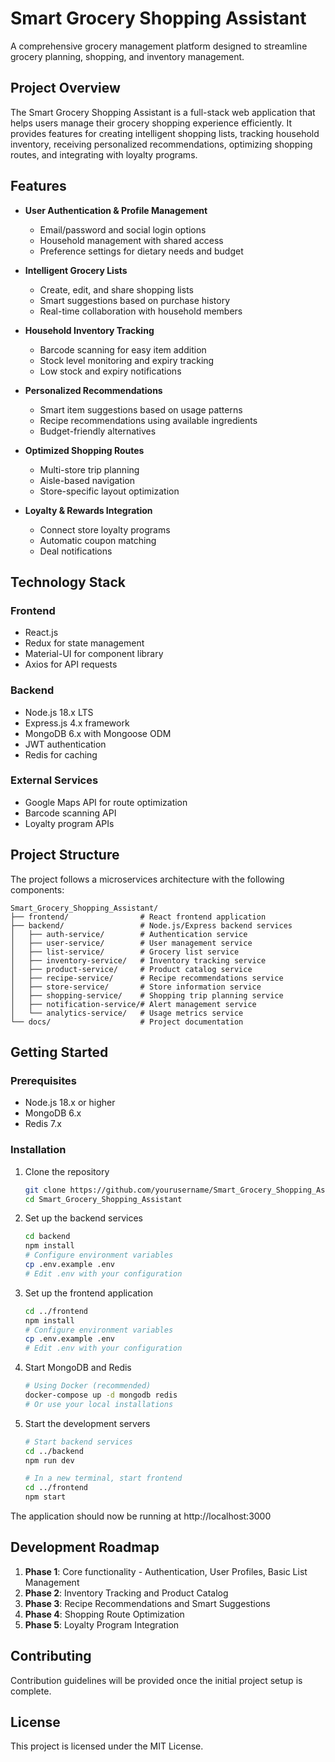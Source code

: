 # Smart Grocery Shopping Assistant

A comprehensive grocery management platform designed to streamline grocery planning, shopping, and inventory management.

## Project Overview

The Smart Grocery Shopping Assistant is a full-stack web application that helps users manage their grocery shopping experience efficiently. It provides features for creating intelligent shopping lists, tracking household inventory, receiving personalized recommendations, optimizing shopping routes, and integrating with loyalty programs.

## Features

- **User Authentication & Profile Management**
  - Email/password and social login options
  - Household management with shared access
  - Preference settings for dietary needs and budget

- **Intelligent Grocery Lists**
  - Create, edit, and share shopping lists
  - Smart suggestions based on purchase history
  - Real-time collaboration with household members

- **Household Inventory Tracking**
  - Barcode scanning for easy item addition
  - Stock level monitoring and expiry tracking
  - Low stock and expiry notifications

- **Personalized Recommendations**
  - Smart item suggestions based on usage patterns
  - Recipe recommendations using available ingredients
  - Budget-friendly alternatives

- **Optimized Shopping Routes**
  - Multi-store trip planning
  - Aisle-based navigation
  - Store-specific layout optimization

- **Loyalty & Rewards Integration**
  - Connect store loyalty programs
  - Automatic coupon matching
  - Deal notifications

## Technology Stack

### Frontend
- React.js
- Redux for state management
- Material-UI for component library
- Axios for API requests

### Backend
- Node.js 18.x LTS
- Express.js 4.x framework
- MongoDB 6.x with Mongoose ODM
- JWT authentication
- Redis for caching

### External Services
- Google Maps API for route optimization
- Barcode scanning API
- Loyalty program APIs

## Project Structure

The project follows a microservices architecture with the following components:

```
Smart_Grocery_Shopping_Assistant/
├── frontend/                # React frontend application
├── backend/                 # Node.js/Express backend services
│   ├── auth-service/        # Authentication service
│   ├── user-service/        # User management service
│   ├── list-service/        # Grocery list service
│   ├── inventory-service/   # Inventory tracking service
│   ├── product-service/     # Product catalog service
│   ├── recipe-service/      # Recipe recommendations service
│   ├── store-service/       # Store information service
│   ├── shopping-service/    # Shopping trip planning service
│   ├── notification-service/# Alert management service
│   └── analytics-service/   # Usage metrics service
└── docs/                    # Project documentation
```

## Getting Started

### Prerequisites
- Node.js 18.x or higher
- MongoDB 6.x
- Redis 7.x

### Installation

1. Clone the repository
   ```bash
   git clone https://github.com/yourusername/Smart_Grocery_Shopping_Assistant.git
   cd Smart_Grocery_Shopping_Assistant
   ```

2. Set up the backend services
   ```bash
   cd backend
   npm install
   # Configure environment variables
   cp .env.example .env
   # Edit .env with your configuration
   ```

3. Set up the frontend application
   ```bash
   cd ../frontend
   npm install
   # Configure environment variables
   cp .env.example .env
   # Edit .env with your configuration
   ```

4. Start MongoDB and Redis
   ```bash
   # Using Docker (recommended)
   docker-compose up -d mongodb redis
   # Or use your local installations
   ```

5. Start the development servers
   ```bash
   # Start backend services
   cd ../backend
   npm run dev
   
   # In a new terminal, start frontend
   cd ../frontend
   npm start
   ```

The application should now be running at http://localhost:3000

## Development Roadmap

1. **Phase 1**: Core functionality - Authentication, User Profiles, Basic List Management
2. **Phase 2**: Inventory Tracking and Product Catalog
3. **Phase 3**: Recipe Recommendations and Smart Suggestions
4. **Phase 4**: Shopping Route Optimization
5. **Phase 5**: Loyalty Program Integration

## Contributing

Contribution guidelines will be provided once the initial project setup is complete.

## License

This project is licensed under the MIT License.